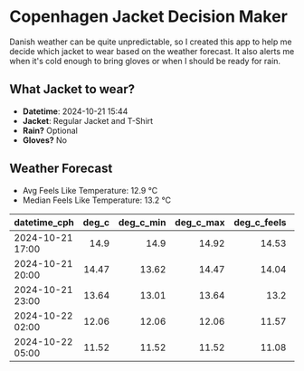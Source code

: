 
# Copenhagen Jacket Decision Maker

Danish weather can be quite unpredictable, so I created this app to help me decide which jacket to wear based on the weather forecast. 
It also alerts me when it's cold enough to bring gloves or when I should be ready for rain.

## What Jacket to wear?

- **Datetime**: 2024-10-21 15:44
- **Jacket**: Regular Jacket and T-Shirt
- **Rain?** Optional
- **Gloves?** No

## Weather Forecast
- Avg Feels Like Temperature: 12.9 °C
- Median Feels Like Temperature: 13.2 °C

| datetime_cph     |   deg_c |   deg_c_min |   deg_c_max |   deg_c_feels | weather   | wind   | rain   |
|:-----------------|--------:|------------:|------------:|--------------:|:----------|:-------|:-------|
| 2024-10-21 17:00 |   14.9  |       14.9  |       14.92 |         14.53 | Clouds    | High   | None   |
| 2024-10-21 20:00 |   14.47 |       13.62 |       14.47 |         14.04 | Clouds    | High   | None   |
| 2024-10-21 23:00 |   13.64 |       13.01 |       13.64 |         13.2  | Clouds    | Low    | None   |
| 2024-10-22 02:00 |   12.06 |       12.06 |       12.06 |         11.57 | Clouds    | Low    | None   |
| 2024-10-22 05:00 |   11.52 |       11.52 |       11.52 |         11.08 | Rain      | Low    | Low    |
        